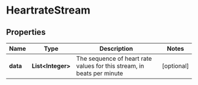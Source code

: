 # HeartrateStream

## Properties
Name | Type | Description | Notes
------------ | ------------- | ------------- | -------------
**data** | **List&lt;Integer&gt;** | The sequence of heart rate values for this stream, in beats per minute |  [optional]
